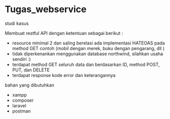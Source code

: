 # Tugas_webservice

studi kasus

Membuat restful API dengan ketentuan sebagai berikut :
- resource minimal 2 dan saling berelasi ada implementasi HATEOAS pada method GET
contoh (mobil dengan merek, buku dengan pengarang, dll )
- tidak diperkenankan menggunakan database northwind, silahkan usaha sendiri :)
- terdapat method GET seluruh data dan berdasarkan ID, method POST, PUT, dan DELETE
- terdapat response kode error dan keterangannya

bahan yang dibutuhkan

- xampp
- composer
- laravel 
- postman

